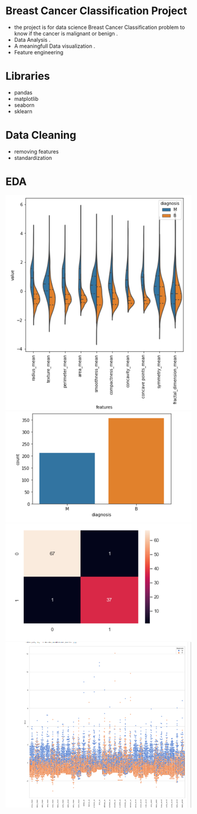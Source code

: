 # Breast Cancer Classification Project
* the project is for data science Breast Cancer Classification problem to know if the cancer is malignant or benign .
* Data Analysis .
* A meaningfull Data visualization .
* Feature engineering 

# Libraries
* pandas  
* matplotlib 
* seaborn 
* sklearn

# Data Cleaning
* removing features 
* standardization 

# EDA
![](https://github.com/AhmedKKhalid/Breast-Cancer-/blob/main/Screen_shot/Capture.PNG)
![](https://github.com/AhmedKKhalid/Breast-Cancer-/blob/main/Screen_shot/3.PNG)![](https://github.com/AhmedKKhalid/Breast-Cancer-/blob/main/Screen_shot/5.PNG)
![](https://github.com/AhmedKKhalid/Breast-Cancer-/blob/main/Screen_shot/4.PNG)



